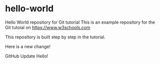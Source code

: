 # hello-world
Hello World repository for Git tutorial
This is an example repository for the Git tutoial on https://www.w3schools.com

This repository is built step by step in the tutorial.

Here is a new change!

GitHub Update
Hello!
